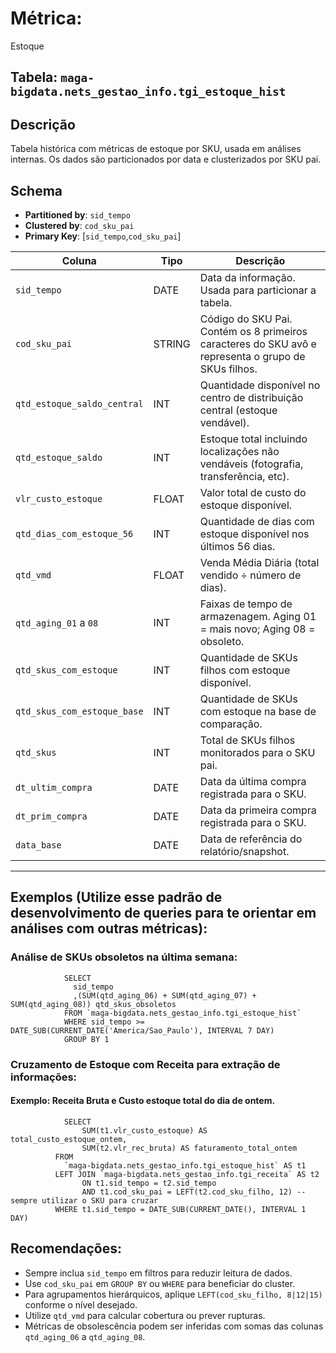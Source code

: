 # Métrica:
Estoque

## Tabela: `maga-bigdata.nets_gestao_info.tgi_estoque_hist`

## Descrição
Tabela histórica com métricas de estoque por SKU, usada em análises internas. Os dados são particionados por data e clusterizados por SKU pai.

## Schema

- **Partitioned by**: `sid_tempo`
- **Clustered by**: `cod_sku_pai`
- **Primary Key**: [`sid_tempo`,`cod_sku_pai`]

| Coluna                      | Tipo    | Descrição                                                                                                  |
|-----------------------------|---------|------------------------------------------------------------------------------------------------------------|
| `sid_tempo`                 | DATE    | Data da informação. Usada para particionar a tabela.                                                       |
| `cod_sku_pai`               | STRING  | Código do SKU Pai. Contém os 8 primeiros caracteres do SKU avô e representa o grupo de SKUs filhos.        |
| `qtd_estoque_saldo_central` | INT     | Quantidade disponível no centro de distribuição central (estoque vendável).                                |
| `qtd_estoque_saldo`         | INT     | Estoque total incluindo localizações não vendáveis (fotografia, transferência, etc).                       |
| `vlr_custo_estoque`         | FLOAT   | Valor total de custo do estoque disponível.                                                                |
| `qtd_dias_com_estoque_56`   | INT     | Quantidade de dias com estoque disponível nos últimos 56 dias.                                             |
| `qtd_vmd`                   | FLOAT   | Venda Média Diária (total vendido ÷ número de dias).                                                       |
| `qtd_aging_01` a `08`       | INT     | Faixas de tempo de armazenagem. Aging 01 = mais novo; Aging 08 = obsoleto.                                 |
| `qtd_skus_com_estoque`      | INT     | Quantidade de SKUs filhos com estoque disponível.                                                          |
| `qtd_skus_com_estoque_base` | INT     | Quantidade de SKUs com estoque na base de comparação.                                                      |
| `qtd_skus`                  | INT     | Total de SKUs filhos monitorados para o SKU pai.                                                           |
| `dt_ultim_compra`           | DATE    | Data da última compra registrada para o SKU.                                                               |
| `dt_prim_compra`            | DATE    | Data da primeira compra registrada para o SKU.                                                             |
| `data_base`                 | DATE    | Data de referência do relatório/snapshot.                                                                  |

---

## Exemplos (Utilize esse padrão de desenvolvimento de queries para te orientar em análises com outras métricas):

### Análise de SKUs obsoletos na última semana:
				SELECT 
				  sid_tempo
				  ,(SUM(qtd_aging_06) + SUM(qtd_aging_07) + SUM(qtd_aging_08)) qtd_skus_obsoletos
				FROM `maga-bigdata.nets_gestao_info.tgi_estoque_hist` 
				WHERE sid_tempo >= DATE_SUB(CURRENT_DATE('America/Sao_Paulo'), INTERVAL 7 DAY)
				GROUP BY 1

### Cruzamento de Estoque com Receita para extração de informações:
#### Exemplo: Receita Bruta e Custo estoque total do dia de ontem.
				SELECT
				    SUM(t1.vlr_custo_estoque) AS total_custo_estoque_ontem,
				    SUM(t2.vlr_rec_bruta) AS faturamento_total_ontem
			  FROM
			    `maga-bigdata.nets_gestao_info.tgi_estoque_hist` AS t1
			  LEFT JOIN `maga-bigdata.nets_gestao_info.tgi_receita` AS t2 
				    ON t1.sid_tempo = t2.sid_tempo 
				    AND t1.cod_sku_pai = LEFT(t2.cod_sku_filho, 12) -- sempre utilizar o SKU para cruzar
			  WHERE t1.sid_tempo = DATE_SUB(CURRENT_DATE(), INTERVAL 1 DAY)
							
## Recomendações:

- Sempre inclua `sid_tempo` em filtros para reduzir leitura de dados.
- Use `cod_sku_pai` em `GROUP BY` ou `WHERE` para beneficiar do cluster.
- Para agrupamentos hierárquicos, aplique `LEFT(cod_sku_filho, 8|12|15)` conforme o nível desejado.
- Utilize `qtd_vmd` para calcular cobertura ou prever rupturas.
- Métricas de obsolescência podem ser inferidas com somas das colunas `qtd_aging_06` a `qtd_aging_08`.